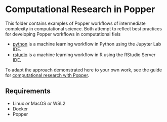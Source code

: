 # Computational Research in Popper

This folder contains examples of Popper workflows of intermediate complexity in  computational science.
Both attempt to reflect best practices for developing Popper workflows in computational fiels
- [python](https://github.com/getpopper/popper-examples/tree/master/workflows/comp-research-python) 
 is a machine learning workflow in Python using the Jupyter Lab IDE. 
- [rstudio](https://github.com/getpopper/popper-examples/tree/master/workflows/comp-research-rstudio)
 is a machine learning workflow in R using the RStudio Server IDE.

To adapt the approach demonstrated here to your own work, see the guide for [computational research with Popper]().

## Requirements

- Linux *or* MacOS *or* WSL2
- Docker
- Popper 
